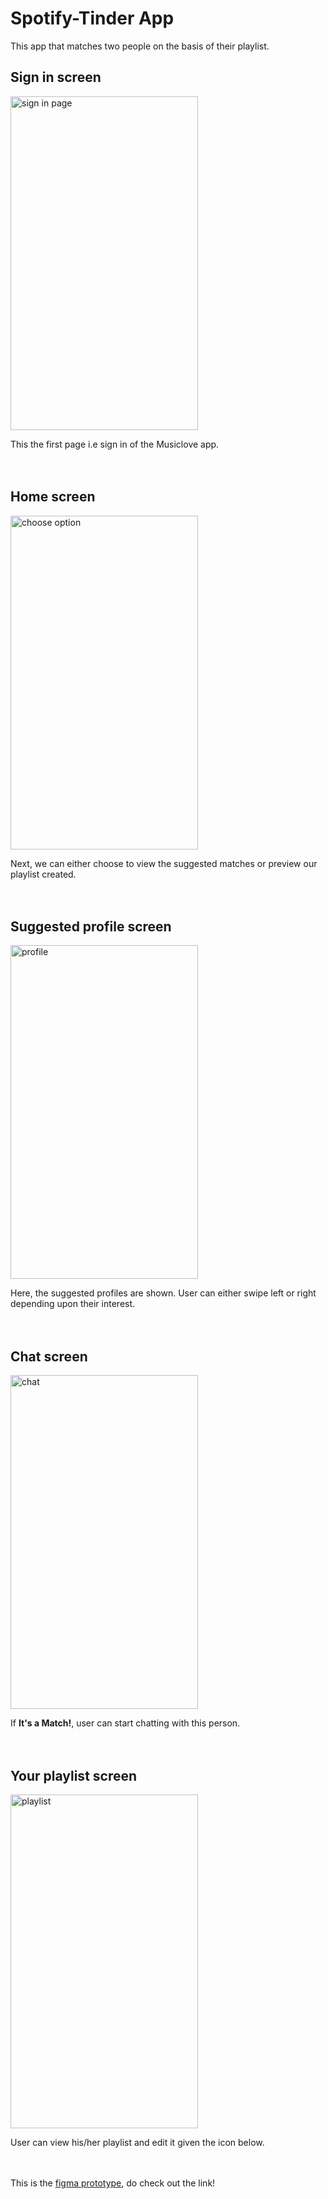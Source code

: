 # Spotify-Tinder App
This app that matches two people on the basis of their playlist.<br/>


## Sign in screen
<img align = "middle" width="300" height="534" src="https://user-images.githubusercontent.com/56426767/142757580-0ebb167c-2060-4996-9e95-6cddbe6305c7.png" alt="sign in page"><br/>

This the first page i.e sign in of the Musiclove app.<br/><br/><br/>


## Home screen
<img src="https://user-images.githubusercontent.com/56426767/142757620-2d7015e7-bc2c-46a9-b348-234b733fe403.png" alt="choose option" width="300" height="534" align = "middle"><br/>


Next, we can either choose to view the suggested matches or preview our playlist created.<br/><br/><br/>


## Suggested profile screen
<img src="https://user-images.githubusercontent.com/56426767/142757691-6d815f7b-343c-4f74-8a2d-b3a4b80ce631.png" alt="profile" width="300" height="534" align = "middle"><br/>


Here, the suggested profiles are shown. User can either swipe left or right depending upon their interest. <br/><br/><br/>


## Chat screen
<img src="https://user-images.githubusercontent.com/56426767/142757693-0a0797b0-a6b8-4962-a06e-16728ff07ec4.png" alt="chat" width="300" height="534" align = "middle"><br/>


If **It's a Match!**, user can start chatting with this person.<br/><br/><br/>

## Your playlist screen
<img src="https://user-images.githubusercontent.com/56426767/142757700-6bdf5070-db6e-44b6-b494-52c5dae619bf.png" alt="playlist" width="300" height="534" align = "middle"><br/>


User can view his/her playlist and edit it given the icon below.<br/><br/><br/>


This is the <a href="https://www.figma.com/community/file/1044202001812261114/Spotify-Tinder">figma prototype</a>, do check out the link!
